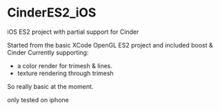 CinderES2_iOS
=============

iOS ES2 project with partial support for Cinder

Started from the basic XCode OpenGL ES2 project and included boost & Cinder
Currently supporting:
-  a color render for trimesh & lines.
- texture rendering through trimesh

So really basic at the moment.

only tested on iphone


